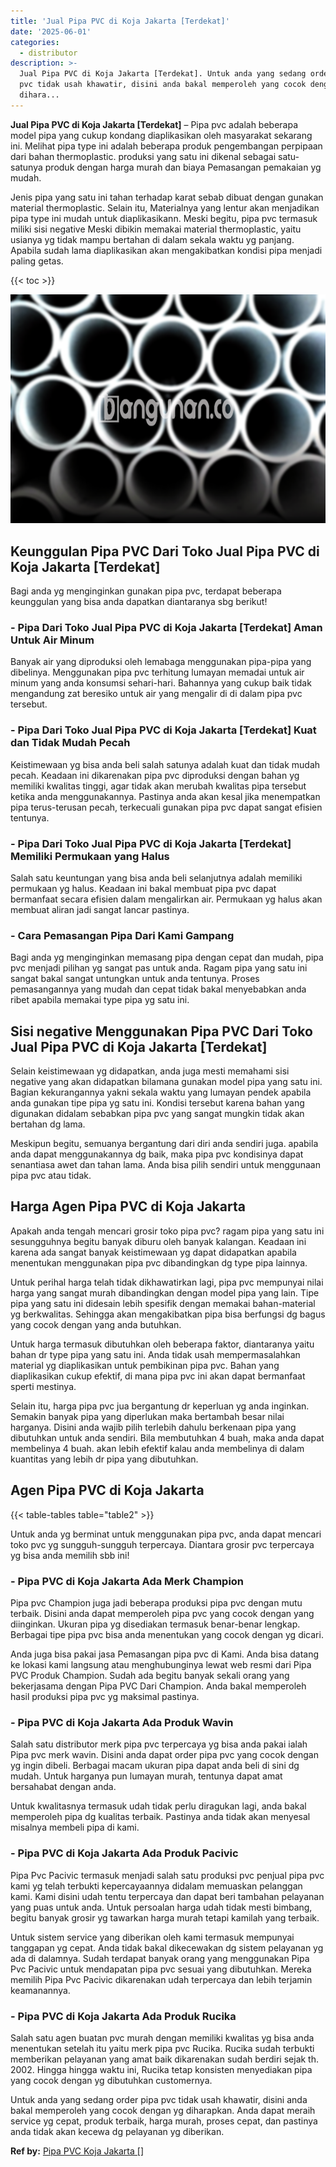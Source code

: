 ```yaml
---
title: 'Jual Pipa PVC di Koja Jakarta [Terdekat]'
date: '2025-06-01'
categories:
  - distributor
description: >-
  Jual Pipa PVC di Koja Jakarta [Terdekat]. Untuk anda yang sedang order pipa
  pvc tidak usah khawatir, disini anda bakal memperoleh yang cocok dengan yg
  dihara...
---
```


**Jual Pipa PVC di Koja Jakarta \[Terdekat\]** – Pipa pvc adalah beberapa model pipa yang cukup kondang diaplikasikan oleh masyarakat sekarang ini. Melihat pipa type ini adalah beberapa produk pengembangan perpipaan dari bahan thermoplastic. produksi yang satu ini dikenal sebagai satu-satunya produk dengan harga murah dan biaya Pemasangan pemakaian yg mudah.

Jenis pipa yang satu ini tahan terhadap karat sebab dibuat dengan gunakan material thermoplastic. Selain itu, Materialnya yang lentur akan menjadikan pipa type ini mudah untuk diaplikasikann. Meski begitu, pipa pvc termasuk miliki sisi negative Meski dibikin memakai material thermoplastic, yaitu usianya yg tidak mampu bertahan di dalam sekala waktu yg panjang. Apabila sudah lama diaplikasikan akan mengakibatkan kondisi pipa menjadi paling getas.

{{< toc >}}

![Jual Pipa PVC di Koja Jakarta [Terdekat]](/images/jaul-pipa-pvc-28.png)

## Keunggulan Pipa PVC Dari Toko Jual Pipa PVC di Koja Jakarta \[Terdekat\]

Bagi anda yg menginginkan gunakan pipa pvc, terdapat beberapa keunggulan yang bisa anda dapatkan diantaranya sbg berikut!

### \- Pipa Dari Toko Jual Pipa PVC di Koja Jakarta \[Terdekat\] Aman Untuk Air Minum

Banyak air yang diproduksi oleh lemabaga menggunakan pipa-pipa yang dibelinya. Menggunakan pipa pvc terhitung lumayan memadai untuk air minum yang anda konsumsi sehari-hari. Bahannya yang cukup baik tidak mengandung zat beresiko untuk air yang mengalir di di dalam pipa pvc tersebut.

### \- Pipa Dari Toko Jual Pipa PVC di Koja Jakarta \[Terdekat\] Kuat dan Tidak Mudah Pecah

Keistimewaan yg bisa anda beli salah satunya adalah kuat dan tidak mudah pecah. Keadaan ini dikarenakan pipa pvc diproduksi dengan bahan yg memiliki kwalitas tinggi, agar tidak akan merubah kwalitas pipa tersebut ketika anda menggunakannya. Pastinya anda akan kesal jika menempatkan pipa terus-terusan pecah, terkecuali gunakan pipa pvc dapat sangat efisien tentunya.

### \- Pipa Dari Toko Jual Pipa PVC di Koja Jakarta \[Terdekat\] Memiliki Permukaan yang Halus

Salah satu keuntungan yang bisa anda beli selanjutnya adalah memiliki permukaan yg halus. Keadaan ini bakal membuat pipa pvc dapat bermanfaat secara efisien dalam mengalirkan air. Permukaan yg halus akan membuat aliran jadi sangat lancar pastinya.

### \- Cara Pemasangan Pipa Dari Kami Gampang

Bagi anda yg menginginkan memasang pipa dengan cepat dan mudah, pipa pvc menjadi pilihan yg sangat pas untuk anda. Ragam pipa yang satu ini sangat bakal sangat untungkan untuk anda tentunya. Proses pemasangannya yang mudah dan cepat tidak bakal menyebabkan anda ribet apabila memakai type pipa yg satu ini.

## Sisi negative Menggunakan Pipa PVC Dari Toko Jual Pipa PVC di Koja Jakarta \[Terdekat\]

Selain keistimewaan yg didapatkan, anda juga mesti memahami sisi negative yang akan didapatkan bilamana gunakan model pipa yang satu ini. Bagian kekurangannya yakni sekala waktu yang lumayan pendek apabila anda gunakan tipe pipa yg satu ini. Kondisi tersebut karena bahan yang digunakan didalam sebabkan pipa pvc yang sangat mungkin tidak akan bertahan dg lama.

Meskipun begitu, semuanya bergantung dari diri anda sendiri juga. apabila anda dapat menggunakannya dg baik, maka pipa pvc kondisinya dapat senantiasa awet dan tahan lama. Anda bisa pilih sendiri untuk menggunaan pipa pvc atau tidak.

## Harga Agen Pipa PVC di Koja Jakarta

Apakah anda tengah mencari grosir toko pipa pvc? ragam pipa yang satu ini sesungguhnya begitu banyak diburu oleh banyak kalangan. Keadaan ini karena ada sangat banyak keistimewaan yg dapat didapatkan apabila menentukan menggunakan pipa pvc dibandingkan dg type pipa lainnya.

Untuk perihal harga telah tidak dikhawatirkan lagi, pipa pvc mempunyai nilai harga yang sangat murah dibandingkan dengan model pipa yang lain. Tipe pipa yang satu ini didesain lebih spesifik dengan memakai bahan-material yg berkwalitas. Sehingga akan mengakibatkan pipa bisa berfungsi dg bagus yang cocok dengan yang anda butuhkan.

Untuk harga termasuk dibutuhkan oleh beberapa faktor, diantaranya yaitu bahan dr type pipa yang satu ini. Anda tidak usah mempermasalahkan material yg diaplikasikan untuk pembikinan pipa pvc. Bahan yang diaplikasikan cukup efektif, di mana pipa pvc ini akan dapat bermanfaat sperti mestinya.

Selain itu, harga pipa pvc jua bergantung dr keperluan yg anda inginkan. Semakin banyak pipa yang diperlukan maka bertambah besar nilai harganya. Disini anda wajib pilih terlebih dahulu berkenaan pipa yang dibutuhkan untuk anda sendiri. Bila membutuhkan 4 buah, maka anda dapat membelinya 4 buah. akan lebih efektif kalau anda membelinya di dalam kuantitas yang lebih dr pipa yang dibutuhkan.

## Agen Pipa PVC di Koja Jakarta

{{< table-tables table="table2" >}}

Untuk anda yg berminat untuk menggunakan pipa pvc, anda dapat mencari toko pvc yg sungguh-sungguh terpercaya. Diantara grosir pvc terpercaya yg bisa anda memilih sbb ini!

### \- Pipa PVC di Koja Jakarta Ada Merk Champion

Pipa pvc Champion juga jadi beberapa produksi pipa pvc dengan mutu terbaik. Disini anda dapat memperoleh pipa pvc yang cocok dengan yang diinginkan. Ukuran pipa yg disediakan termasuk benar-benar lengkap. Berbagai tipe pipa pvc bisa anda menentukan yang cocok dengan yg dicari.

Anda juga bisa pakai jasa Pemasangan pipa pvc di Kami. Anda bisa datang ke lokasi kami langsung atau menghubunginya lewat web resmi dari Pipa PVC Produk Champion. Sudah ada begitu banyak sekali orang yang bekerjasama dengan Pipa PVC Dari Champion. Anda bakal memperoleh hasil produksi pipa pvc yg maksimal pastinya.

### \- Pipa PVC di Koja Jakarta Ada Produk Wavin

Salah satu distributor merk pipa pvc terpercaya yg bisa anda pakai ialah Pipa pvc merk wavin. Disini anda dapat order pipa pvc yang cocok dengan yg ingin dibeli. Berbagai macam ukuran pipa dapat anda beli di sini dg mudah. Untuk harganya pun lumayan murah, tentunya dapat amat bersahabat dengan anda.

Untuk kwalitasnya termasuk udah tidak perlu diragukan lagi, anda bakal memperoleh pipa dg kualitas terbaik. Pastinya anda tidak akan menyesal misalnya membeli pipa di kami.

### \- Pipa PVC di Koja Jakarta Ada Produk Pacivic

Pipa Pvc Pacivic termasuk menjadi salah satu produksi pvc penjual pipa pvc kami yg telah terbukti kepercayaannya didalam memuaskan pelanggan kami. Kami disini udah tentu terpercaya dan dapat beri tambahan pelayanan yang puas untuk anda. Untuk persoalan harga udah tidak mesti bimbang, begitu banyak grosir yg tawarkan harga murah tetapi kamilah yang terbaik.

Untuk sistem service yang diberikan oleh kami termasuk mempunyai tanggapan yg cepat. Anda tidak bakal dikecewakan dg sistem pelayanan yg ada di dalamnya. Sudah terdapat banyak orang yang menggunakan Pipa Pvc Pacivic untuk mendapatan pipa pvc sesuai yang dibutuhkan. Mereka memilih Pipa Pvc Pacivic dikarenakan udah terpercaya dan lebih terjamin keamanannya.

### \- Pipa PVC di Koja Jakarta Ada Produk Rucika

Salah satu agen buatan pvc murah dengan memiliki kwalitas yg bisa anda menentukan setelah itu yaitu merk pipa pvc Rucika. Rucika sudah terbukti memberikan pelayanan yang amat baik dikarenakan sudah berdiri sejak th. 2002. Hingga hingga waktu ini, Rucika tetap konsisten menyediakan pipa yang cocok dengan yg dibutuhkan customernya.

Untuk anda yang sedang order pipa pvc tidak usah khawatir, disini anda bakal memperoleh yang cocok dengan yg diharapkan. Anda dapat meraih service yg cepat, produk terbaik, harga murah, proses cepat, dan pastinya anda tidak akan kecewa dg pelayanan yg diberikan.

**Ref by:** [Pipa PVC Koja Jakarta []](https://id.wikipedia.org/wiki/Pipa)
